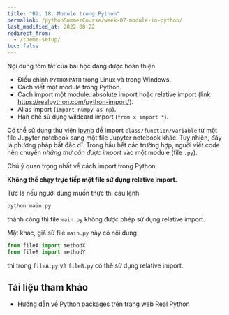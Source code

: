 ```yaml
---
title: "Bài 18. Module trong Python"
permalink: /pythonSummerCourse/week-07-module-in-python/
last_modified_at: 2022-08-22
redirect_from:
  - /theme-setup/
toc: false
---
```


Nội dung tóm tắt của bài học đang được hoàn thiện.

- Điều chỉnh `PYTHONPATH` trong Linux và trong Windows.
- Cách viết một module trong Python.
- Cách import một module: absolute import hoặc relative import (link https://realpython.com/python-import/).
- Alias import (`import numpy as np`).
- Hạn chế sử dụng wildcard import (`from x import *`).


Có thể sử dụng thư viện [ipynb](https://ipynb.readthedocs.io/en/latest/) để import `class/function/variable` từ một file Jupyter notebook sang một file Jupyter notebook khác. Tuy nhiên, đây là phương pháp bất đắc dĩ. Trong hầu hết các trường hợp, người viết code nên chuyển _những thứ cần được import_ vào một module (file `.py`).

Chú ý quan trọng nhất về cách import trong Python:

**Không thể chạy trực tiếp một file sử dụng relative import.**

Tức là nếu người dùng muốn thực thi câu lệnh
```sh
python main.py
```
thành công thì file `main.py` không được phép sử dụng relative import.

Mặt khác, giả sử file `main.py` này có nội dung
```py
from fileA import methodX
from fileB import methodY
```
thì trong `fileA.py` và `fileB.py` có thể sử dụng relative import.


## Tài liệu tham khảo
- [Hướng dẫn về Python packages](https://realpython.com/python-modules-packages/) trên trang web Real Python
